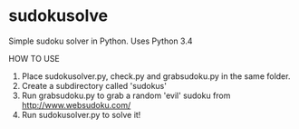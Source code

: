 # sudokusolve
Simple sudoku solver in Python.
Uses Python 3.4

HOW TO USE
1. Place sudokusolver.py, check.py and grabsudoku.py in the same folder.
2. Create a subdirectory called 'sudokus'
3. Run grabsudoku.py to grab a random 'evil' sudoku from http://www.websudoku.com/
4. Run sudokusolver.py to solve it!